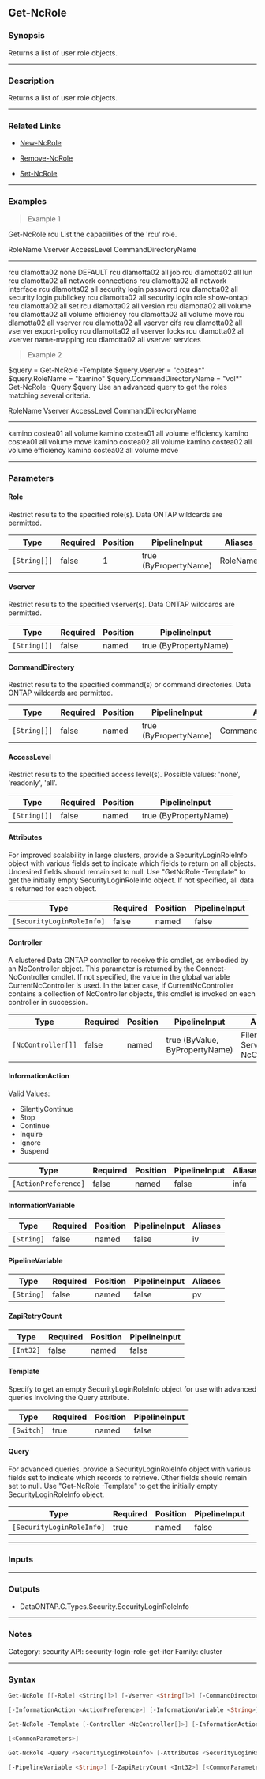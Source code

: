 Get-NcRole
----------

### Synopsis
Returns a list of user role objects.

---

### Description

Returns a list of user role objects.

---

### Related Links
* [New-NcRole](New-NcRole)

* [Remove-NcRole](Remove-NcRole)

* [Set-NcRole](Set-NcRole)

---

### Examples
> Example 1

Get-NcRole rcu
List the capabilities of the 'rcu' role.

RoleName Vserver    AccessLevel CommandDirectoryName
-------- -------    ----------- --------------------
rcu      dlamotta02    none     DEFAULT
rcu      dlamotta02     all     job
rcu      dlamotta02     all     lun
rcu      dlamotta02     all     network connections
rcu      dlamotta02     all     network interface
rcu      dlamotta02     all     security login password
rcu      dlamotta02     all     security login publickey
rcu      dlamotta02     all     security login role show-ontapi
rcu      dlamotta02     all     set
rcu      dlamotta02     all     version
rcu      dlamotta02     all     volume
rcu      dlamotta02     all     volume efficiency
rcu      dlamotta02     all     volume move
rcu      dlamotta02     all     vserver
rcu      dlamotta02     all     vserver cifs
rcu      dlamotta02     all     vserver export-policy
rcu      dlamotta02     all     vserver locks
rcu      dlamotta02     all     vserver name-mapping
rcu      dlamotta02     all     vserver services

> Example 2

$query = Get-NcRole -Template
$query.Vserver = "costea*"
$query.RoleName = "kamino"
$query.CommandDirectoryName = "vol*"
Get-NcRole -Query $query
Use an advanced query to get the roles matching several criteria.

RoleName Vserver  AccessLevel CommandDirectoryName
-------- -------  ----------- --------------------
kamino   costea01     all     volume
kamino   costea01     all     volume efficiency
kamino   costea01     all     volume move
kamino   costea02     all     volume
kamino   costea02     all     volume efficiency
kamino   costea02     all     volume move

---

### Parameters
#### **Role**
Restrict results to the specified role(s).  Data ONTAP wildcards are permitted.

|Type        |Required|Position|PipelineInput        |Aliases |
|------------|--------|--------|---------------------|--------|
|`[String[]]`|false   |1       |true (ByPropertyName)|RoleName|

#### **Vserver**
Restrict results to the specified vserver(s).  Data ONTAP wildcards are permitted.

|Type        |Required|Position|PipelineInput        |
|------------|--------|--------|---------------------|
|`[String[]]`|false   |named   |true (ByPropertyName)|

#### **CommandDirectory**
Restrict results to the specified command(s) or command directories.  Data ONTAP wildcards are permitted.

|Type        |Required|Position|PipelineInput        |Aliases             |
|------------|--------|--------|---------------------|--------------------|
|`[String[]]`|false   |named   |true (ByPropertyName)|CommandDirectoryName|

#### **AccessLevel**
Restrict results to the specified access level(s).  Possible values: 'none', 'readonly', 'all'.

|Type        |Required|Position|PipelineInput        |
|------------|--------|--------|---------------------|
|`[String[]]`|false   |named   |true (ByPropertyName)|

#### **Attributes**
For improved scalability in large clusters, provide a SecurityLoginRoleInfo object with various fields set to indicate which fields to return on all objects.  Undesired fields should remain set to null.  Use "GetNcRole -Template" to get the initially empty SecurityLoginRoleInfo object.  If not specified, all data is returned for each object.

|Type                     |Required|Position|PipelineInput|
|-------------------------|--------|--------|-------------|
|`[SecurityLoginRoleInfo]`|false   |named   |false        |

#### **Controller**
A clustered Data ONTAP controller to receive this cmdlet, as embodied by an NcController object.  This parameter is returned by the Connect-NcController cmdlet.  If not specified, the value in the global variable CurrentNcController is used.  In the latter case, if CurrentNcController contains a collection of NcController objects, this cmdlet is invoked on each controller in succession.

|Type              |Required|Position|PipelineInput                 |Aliases                          |
|------------------|--------|--------|------------------------------|---------------------------------|
|`[NcController[]]`|false   |named   |true (ByValue, ByPropertyName)|Filer<br/>Server<br/>NcController|

#### **InformationAction**

Valid Values:

* SilentlyContinue
* Stop
* Continue
* Inquire
* Ignore
* Suspend

|Type                |Required|Position|PipelineInput|Aliases|
|--------------------|--------|--------|-------------|-------|
|`[ActionPreference]`|false   |named   |false        |infa   |

#### **InformationVariable**

|Type      |Required|Position|PipelineInput|Aliases|
|----------|--------|--------|-------------|-------|
|`[String]`|false   |named   |false        |iv     |

#### **PipelineVariable**

|Type      |Required|Position|PipelineInput|Aliases|
|----------|--------|--------|-------------|-------|
|`[String]`|false   |named   |false        |pv     |

#### **ZapiRetryCount**

|Type     |Required|Position|PipelineInput|
|---------|--------|--------|-------------|
|`[Int32]`|false   |named   |false        |

#### **Template**
Specify to get an empty SecurityLoginRoleInfo object for use with advanced queries involving the Query attribute.

|Type      |Required|Position|PipelineInput|
|----------|--------|--------|-------------|
|`[Switch]`|true    |named   |false        |

#### **Query**
For advanced queries, provide a SecurityLoginRoleInfo object with various fields set to indicate which records to retrieve.  Other fields should remain set to null.  Use "Get-NcRole -Template" to get the initially empty SecurityLoginRoleInfo object.

|Type                     |Required|Position|PipelineInput|
|-------------------------|--------|--------|-------------|
|`[SecurityLoginRoleInfo]`|true    |named   |false        |

---

### Inputs

---

### Outputs
* DataONTAP.C.Types.Security.SecurityLoginRoleInfo

---

### Notes
Category: security
API: security-login-role-get-iter
Family: cluster

---

### Syntax
```PowerShell
Get-NcRole [[-Role] <String[]>] [-Vserver <String[]>] [-CommandDirectory <String[]>] [-AccessLevel <String[]>] [-Attributes <SecurityLoginRoleInfo>] [-Controller <NcController[]>] 
```
```PowerShell
[-InformationAction <ActionPreference>] [-InformationVariable <String>] [-PipelineVariable <String>] [-ZapiRetryCount <Int32>] [<CommonParameters>]
```
```PowerShell
Get-NcRole -Template [-Controller <NcController[]>] [-InformationAction <ActionPreference>] [-InformationVariable <String>] [-PipelineVariable <String>] [-ZapiRetryCount <Int32>] 
```
```PowerShell
[<CommonParameters>]
```
```PowerShell
Get-NcRole -Query <SecurityLoginRoleInfo> [-Attributes <SecurityLoginRoleInfo>] [-Controller <NcController[]>] [-InformationAction <ActionPreference>] [-InformationVariable <String>] 
```
```PowerShell
[-PipelineVariable <String>] [-ZapiRetryCount <Int32>] [<CommonParameters>]
```

